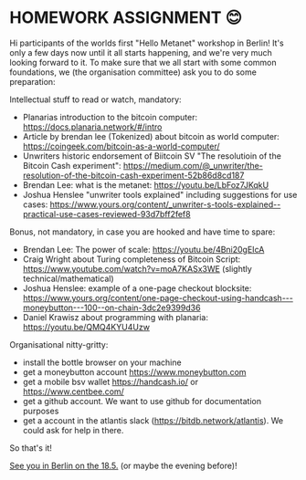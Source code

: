 # HOMEWORK ASSIGNMENT 😊

Hi participants of the worlds first "Hello Metanet" workshop in Berlin!
It's only a few days now until it all starts happening, and we're very much looking forward to it.
To make sure that we all start with some common foundations, we (the organisation committee) ask you to do some preparation:

Intellectual stuff to read or watch, mandatory:
- Planarias introduction to the bitcoin computer: https://docs.planaria.network/#/intro
- Article by brendan lee (Tokenized) about bitcoin as world computer: https://coingeek.com/bitcoin-as-a-world-computer/
- Unwriters historic endorsement of Biitcoin SV "The resolutioin of the Bitcoin Cash experiment": https://medium.com/@_unwriter/the-resolution-of-the-bitcoin-cash-experiment-52b86d8cd187
- Brendan Lee: what is the metanet: https://youtu.be/LbFoz7JKqkU
- Joshua Henslee "unwriter tools explained" including suggestions for use cases: https://www.yours.org/content/_unwriter-s-tools-explained--practical-use-cases-reviewed-93d7bff2fef8

Bonus, not mandatory, in case you are hooked and have time to spare:
- Brendan Lee: The power of scale: https://youtu.be/4Bni20gEIcA
- Craig Wright about Turing completeness of Bitcoin Script: https://www.youtube.com/watch?v=moA7KASx3WE (slightly technical/mathematical)
- Joshua Henslee: example of a one-page checkout blocksite: https://www.yours.org/content/one-page-checkout-using-handcash---moneybutton---100--on-chain-3dc2e9399d36
- Daniel Krawisz about programming with planaria: https://youtu.be/QMQ4KYU4Uzw

Organisational nitty-gritty:
- install the bottle browser on your machine
- get a moneybutton account https://www.moneybutton.com
- get a mobile bsv wallet https://handcash.io/ or https://www.centbee.com/
- get a github account. We want to use github for documentation purposes
- get a account in the atlantis slack (https://bitdb.network/atlantis). We could ask for help in there.

So that's it!

[See you in Berlin on the 18.5.](weekend) (or maybe the evening before)!

